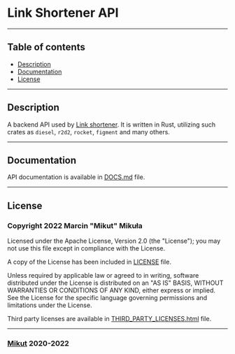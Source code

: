 # Link Shortener API

---

## Table of contents

- [Description](#description)
- [Documentation](#documentation)
- [License](#license)

---

## Description

A backend API used by [Link shortener](https://ls.mikut.dev). It is written in Rust, utilizing such crates as `diesel`, `r2d2`, `rocket`, `figment` and many others.

---

## Documentation

API documentation is available in [DOCS.md](DOCS.md) file.

---

## License

### Copyright 2022 Marcin "Mikut" Mikuła

Licensed under the Apache License, Version 2.0 (the "License");
you may not use this file except in compliance with the License.

A copy of the License has been included in [LICENSE](LICENSE) file.

Unless required by applicable law or agreed to in writing, software
distributed under the License is distributed on an "AS IS" BASIS,
WITHOUT WARRANTIES OR CONDITIONS OF ANY KIND, either express or implied.
See the License for the specific language governing permissions and
limitations under the License.

Third party licenses are available in [THIRD_PARTY_LICENSES.html](THIRD_PARTY_LICENSES.html) file.

---

### [Mikut](https://mikut.dev) 2020-2022